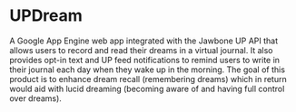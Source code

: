 # UPDream
A Google App Engine web app integrated with the Jawbone UP API that allows users to record and read their dreams in a virtual journal. It also provides opt-in text and UP feed notifications to remind users to write in their journal each day when they wake up in the morning. The goal of this product is to enhance dream recall (remembering dreams) which in return would aid with lucid dreaming (becoming aware of and having full control over dreams).
